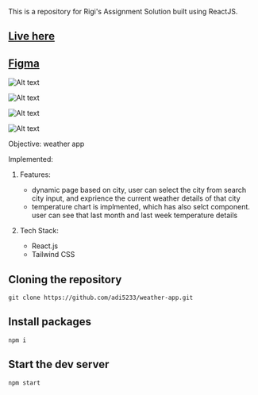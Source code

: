 This is a repository for Rigi's Assignment Solution built using ReactJS.

## [Live here](https://main--forecast-finesse.netlify.app/)

## [Figma](https://www.figma.com/file/HN9edMY7VOkRenlriCXskc/weather-screens?type=design&node-id=0-1&mode=design&t=igts4EW2NbS6zaU9-0)

![Alt text](<Screenshot 2024-03-09 at 5.38.50 PM.png>)

![Alt text](<Screenshot 2024-03-09 at 5.39.34 PM.png>)

![Alt text](<Screenshot 2024-03-09 at 5.40.20 PM.png>)

![Alt text](<Screenshot 2024-03-09 at 5.40.38 PM.png>)

Objective: weather app

Implemented:

1. Features:

   - dynamic page based on city, user can select the city from search city input, and exprience the current weather details of that city
   - temperature chart is implmented, which has also selct component. user can see that last month and last week temperature details

2. Tech Stack:

   - React.js
   - Tailwind CSS

## Cloning the repository

```shell
git clone https://github.com/adi5233/weather-app.git
```

## Install packages

```shell
npm i
```

## Start the dev server

```shell
npm start
```
